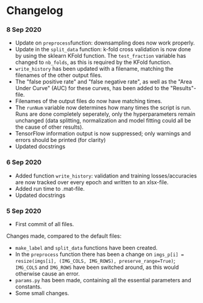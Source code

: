 # Changelog
### 8 Sep 2020
- Update on `preprocess`function: downsampling does now work properly.
- Update in the `split_data` function: k-fold cross validation is now done by using the sklearn KFold function. The `test_fraction` variable has changed to `nb_folds`, as this is required by the KFold function.
- `write_history` has been updated with a filename, matching the filenames of the other output files.
- The "false positive rate" and "false negative rate", as well as the "Area Under Curve" (AUC) for these curves, has been added to the "Results"-file.
- Filenames of the output files do now have matching times.
- The `runNum` variable now determines how many times the script is run. Runs are done completely seperately, only the hyperparameters remain unchanged (data splitting, normalization and model fitting could all be the cause of other results).
- TensorFlow information output is now suppressed; only warnings and errors should be printed (for clarity)
- Updated docstrings



### 6 Sep 2020
- Added function `write_history`: validation and training losses/accuracies are now tracked over every epoch and written to an xlsx-file.
- Added run time to .mat-file.
- Updated docstrings


### 5 Sep 2020
- First commit of all files.

Changes made, compared to the default files:
- `make_label` and `split_data` functions have been created.
- In the `preprocess` function there has been a change on `imgs_p[i] = resize(imgs[i], (IMG_COLS, IMG_ROWS), preserve_range=True)`;
  `IMG_COLS` and `IMG_ROWS` have been switched around, as this would otherwise cause an error.
- `params.py` has been made, containing all the essential parameters and constants.
- Some small changes.
